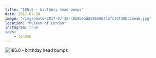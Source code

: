 ```yaml
---
title: "186.0 - birthday head bumps"
date: 2017-07-30
image: "/img/photo/2017-07-30-4828b0ad299669b7a2fc76fd0bc2aea6.jpg"
location: "Museum of London"
instagram: true
tags:
    - london
---
```


![186.0 - birthday head bumps](/img/photo/2017-07-30-4828b0ad299669b7a2fc76fd0bc2aea6.jpg)
